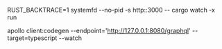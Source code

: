 RUST_BACKTRACE=1  systemfd --no-pid -s http::3000 -- cargo watch -x run

apollo client:codegen --endpoint='http://127.0.0.1:8080/graphql' --target=typescript --watch
